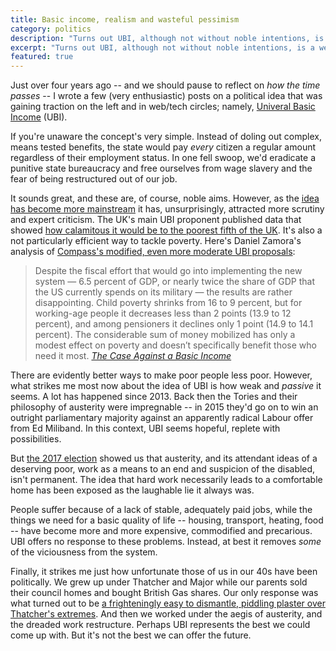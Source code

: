```yaml
---
title: Basic income, realism and wasteful pessimism
category: politics
description: "Turns out UBI, although not without noble intentions, is a weak, pessimistic response to a depressing world of austerity and insecurity. We should think more critically and tackle longstanding, structural problems."
excerpt: "Turns out UBI, although not without noble intentions, is a weak, pessimistic response to a depressing world of austerity and insecurity. We should think more critically and tackle longstanding, structural problems."
featured: true
---
```


Just over four years ago -- and we should pause to reflect on _how the time passes_ -- I wrote a few (very enthusiastic) posts on a political idea that was gaining traction on the left and in web/tech circles; namely, [Univeral Basic Income](/2013/09/basic-income-examples/) (UBI).

If you're unaware the concept's very simple. Instead of doling out complex, means tested benefits, the state would pay _every_ citizen a regular amount regardless of their employment status. In one fell swoop, we'd eradicate a punitive state bureaucracy and free ourselves from wage slavery and the fear of being restructured out of our job.

It sounds great, and these are, of course, noble aims. However, as the [idea has become more mainstream](https://www.theguardian.com/uk-news/2017/dec/25/scotland-universal-basic-income-councils-pilot-scheme) it has, unsurprisingly, attracted more scrutiny and expert criticism. The UK's main UBI proponent published data that showed [how calamitous it would be to the poorest fifth of the UK](https://www.theguardian.com/politics/2015/jan/27/green-party-citizens-income-policy-hits-poor). It's also a not particularly efficient way to tackle poverty. Here's Daniel Zamora's analysis of [Compass's modified, even more moderate UBI proposals](http://www.compassonline.org.uk/publications/universal-basic-income-an-idea-whose-time-has-come/):

> Despite the fiscal effort that would go into implementing the new system — 6.5 percent of GDP, or nearly twice the share of GDP that the US currently spends on its military — the results are rather disappointing. Child poverty shrinks from 16 to 9 percent, but for working-age people it decreases less than 2 points (13.9 to 12 percent), and among pensioners it declines only 1 point (14.9 to 14.1 percent). The considerable sum of money mobilized has only a modest effect on poverty and doesn’t specifically benefit those who need it most. <cite>[The Case Against a Basic Income](https://jacobinmag.com/2017/12/universal-basic-income-inequality-work)</cite>

There are evidently better ways to make poor people less poor. However, what strikes me most now about the idea of UBI is how weak and _passive_ it seems. A lot has happened since 2013. Back then the Tories and their philosophy of austerity were impregnable -- in 2015 they'd go on to win an outright parliamentary majority against an apparently radical Labour offer from Ed Miliband. In this context, UBI seems hopeful, replete with possibilities.

But [the 2017 election](/2017/06/the-left-will-rise-again/) showed us that austerity, and its attendant ideas of a deserving poor, work as a means to an end and suspicion of the disabled, isn't permanent. The idea that hard work necessarily leads to a comfortable home has been exposed as the laughable lie it always was.

People suffer because of a lack of stable, adequately paid jobs, while the things we need for a basic quality of life -- housing, transport, heating, food -- have become more and more expensive, commodified and precarious. UBI offers no response to these problems. Instead, at best it removes _some_ of the viciousness from the system.

Finally, it strikes me just how unfortunate those of us in our 40s have been politically. We grew up under Thatcher and Major while our parents sold their council homes and bought British Gas shares. Our only response was what turned out to be [a frighteningly easy to dismantle, piddling plaster over Thatcher's extremes](https://en.wikipedia.org/wiki/Blairism). And then we worked under the aegis of austerity, and the dreaded work restructure. Perhaps UBI represents the best we could come up with. But it's not the best we can offer the future.
